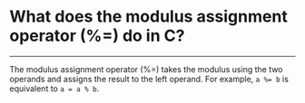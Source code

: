 # What does the modulus assignment operator (%=) do in C?

---

The modulus assignment operator (%=) takes the modulus using the two operands and assigns the result to the left operand. For example, `a %= b` is equivalent to `a = a % b`.
